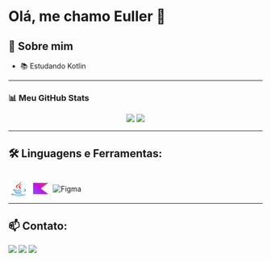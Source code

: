 # Olá, me chamo Euller 👋

## 🤖 Sobre mim

- 📚 Estudando Kotlin  

---

### 📊 Meu GitHub Stats

<div align="center">
  <img height="180em" src="https://github-readme-stats.vercel.app/api?username=EullerLeite&show_icons=true&theme=dracula&include_all_commits=true&count_private=true"/>
  <img height="180em" src="https://github-readme-stats.vercel.app/api/top-langs/?username=EullerLeite&layout=compact&langs_count=7&theme=dracula"/>
</div>

---

## 🛠️ Linguagens e Ferramentas:

<div style="display: inline_block"><br>
  <img align="center" alt="Java" height="30" width="40" src="https://raw.githubusercontent.com/devicons/devicon/master/icons/java/java-original.svg">
  <img align="center" alt="Kotlin" height="30" width="40" src="https://raw.githubusercontent.com/devicons/devicon/master/icons/kotlin/kotlin-original.svg">
  <img align="center" alt="Figma" height="30" width="40" src="https://cdn.jsdelivr.net/gh/devicons/devicon/icons/figma/figma-original.svg" />
</div>

---

## 📫 Contato:

<div>
  <a href="https://www.instagram.com/eullerleite_/?next=%2F" target="_blank"><img src="https://img.shields.io/badge/Instagram-DD2A7B?style=for-the-badge&logo=instagram&logoColor=white"></a>
  <a href="mailto:pgeuller3256@gmail.com"><img src="https://img.shields.io/badge/Gmail-D14836?style=for-the-badge&logo=gmail&logoColor=white"></a>
  <a href="https://www.linkedin.com/in/euller-leite-298ba4363/" target="_blank"><img src="https://img.shields.io/badge/LinkedIn-0077B5?style=for-the-badge&logo=linkedin&logoColor=white"></a>
</div>
